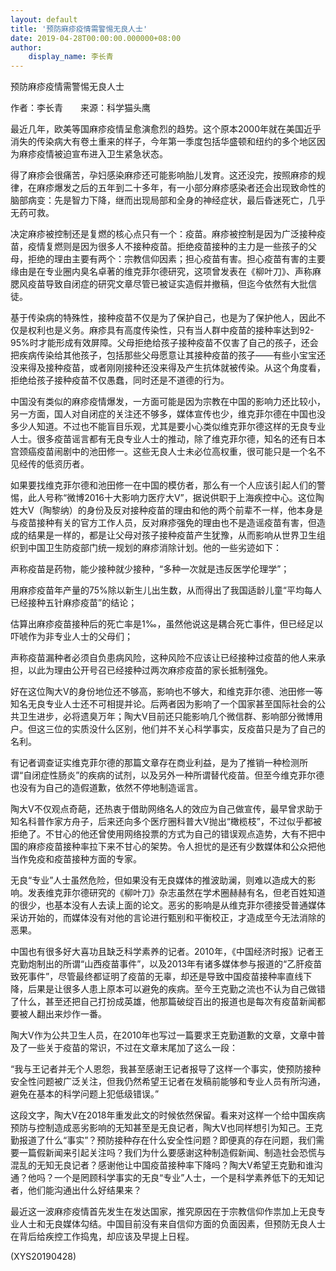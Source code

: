 ```yaml
---
layout: default
title: '预防麻疹疫情需警惕无良人士'
date: 2019-04-28T00:00:00.000000+08:00
author:
    display_name: 李长青
---
```


预防麻疹疫情需警惕无良人士

作者：李长青　　来源：科学猫头鹰

最近几年，欧美等国麻疹疫情呈愈演愈烈的趋势。这个原本2000年就在美国近乎消失的传染病大有卷土重来的样子，今年第一季度包括华盛顿和纽约的多个地区因为麻疹疫情被迫宣布进入卫生紧急状态。

得了麻疹会很痛苦，孕妇感染麻疹还可能影响胎儿发育。这还没完，按照麻疹的规律，在麻疹爆发之后的五年到二十多年，有一小部分麻疹感染者还会出现致命性的脑部病变：先是智力下降，继而出现局部和全身的神经症状，最后昏迷死亡，几乎无药可救。

决定麻疹被控制还是复燃的核心点只有一个：疫苗。麻疹被控制是因为广泛接种疫苗，疫情复燃则是因为很多人不接种疫苗。拒绝疫苗接种的主力是一些孩子的父母，拒绝的理由主要有两个：宗教信仰因素；担心疫苗有害。担心疫苗有害的主要缘由是在专业圈内臭名卓著的维克菲尔德研究，这项曾发表在《柳叶刀》、声称麻腮风疫苗导致自闭症的研究文章尽管已被证实造假并撤稿，但迄今依然有大批信徒。

基于传染病的特殊性，接种疫苗不仅是为了保护自己，也是为了保护他人，因此不仅是权利也是义务。麻疹具有高度传染性，只有当人群中疫苗的接种率达到92-95%时才能形成有效屏障。父母拒绝给孩子接种疫苗不仅害了自己的孩子，还会把疾病传染给其他孩子，包括那些父母愿意让其接种疫苗的孩子——有些小宝宝还没来得及接种疫苗，或者刚刚接种还没来得及产生抗体就被传染。从这个角度看，拒绝给孩子接种疫苗不仅愚蠢，同时还是不道德的行为。

中国没有类似的麻疹疫情爆发，一方面可能是因为宗教在中国的影响力还比较小，另一方面，国人对自闭症的关注还不够多，媒体宣传也少，维克菲尔德在中国也没多少人知道。不过也不能盲目乐观，尤其是要小心类似维克菲尔德这样的无良专业人士。很多疫苗谣言都有无良专业人士的推动，除了维克菲尔德，知名的还有日本宫颈癌疫苗闹剧中的池田修一。这些无良人士未必位高权重，很可能只是一个名不见经传的低资历者。

如果要找维克菲尔德和池田修一在中国的模仿者，那么有一个人应该引起人们的警惕，此人号称“微博2016十大影响力医疗大V”，据说供职于上海疾控中心。这位陶姓大V（陶黎纳）的身份及反对接种疫苗的理由和他的两个前辈不一样，他本身是与疫苗接种有关的官方工作人员，反对麻疹强免的理由也不是造谣疫苗有害，但造成的结果是一样的，都是让父母对孩子接种疫苗产生犹豫，从而影响从世界卫生组织到中国卫生防疫部门统一规划的麻疹消除计划。他的一些劣迹如下：

声称疫苗是药物，能少接种就少接种，“多种一次就是违反医学伦理学”；

用麻疹疫苗年产量的75%除以新生儿出生数，从而得出了我国适龄儿童“平均每人已经接种五针麻疹疫苗”的结论；

估算出麻疹疫苗接种后的死亡率是1‰，虽然他说这是耦合死亡事件，但已经足以吓唬作为非专业人士的父母们；

声称疫苗漏种者必须自负患病风险，这种风险不应该让已经接种过疫苗的他人来承担，以此为理由公开号召已经接种过两次麻疹疫苗的家长抵制强免。

好在这位陶大V的身份地位还不够高，影响也不够大，和维克菲尔德、池田修一等知名无良专业人士还不可相提并论。后两者因为影响了一个国家甚至国际社会的公共卫生进步，必将遗臭万年；陶大V目前还只能影响几个微信群、影响部分微博用户。但这三位的实质没什么区别，他们并不关心科学事实，反疫苗只是为了自己的名利。

有记者调查证实维克菲尔德的那篇文章存在商业利益，是为了推销一种检测所谓“自闭症性肠炎”的疾病的试剂，以及另外一种所谓替代疫苗。但至今维克菲尔德也没有为自己的造假道歉，依然不停地制造谣言。

陶大V不仅观点奇葩，还热衷于借助网络名人的效应为自己做宣传，最早曾求助于知名科普作家方舟子，后来还向多个医疗圈科普大V抛出“橄榄枝”，不过似乎都被拒绝了。不甘心的他还曾使用网络投票的方式为自己的错误观点造势，大有不把中国的麻疹疫苗接种率拉下来不甘心的架势。令人担忧的是还有少数媒体和公众把他当作免疫和疫苗接种方面的专家。

无良“专业”人士虽然危险，但如果没有无良媒体的推波助澜，则难以造成大的影响。发表维克菲尔德研究的《柳叶刀》杂志虽然在学术圈赫赫有名，但老百姓知道的很少，也基本没有人去读上面的论文。恶劣的影响是从维克菲尔德接受普通媒体采访开始的，而媒体没有对他的言论进行甄别和平衡校正，才造成至今无法消除的恶果。

中国也有很多好大喜功且缺乏科学素养的记者。2010年，《中国经济时报》记者王克勤炮制出的所谓“山西疫苗事件”，以及2013年有诸多媒体参与报道的“乙肝疫苗致死事件”，尽管最终都证明了疫苗的无辜，却还是导致中国疫苗接种率直线下降，后果是让很多人患上原本可以避免的疾病。至今王克勤之流也不认为自己做错了什么，甚至还把自己打扮成英雄，他那篇破绽百出的报道也是每次有疫苗新闻都要被人翻出来炒作一番。

陶大V作为公共卫生人员，在2010年也写过一篇要求王克勤道歉的文章，文章中普及了一些关于疫苗的常识，不过在文章末尾加了这么一段：

“我与王记者并无个人恩怨，我甚至感谢王记者报导了这样一个事实，使预防接种安全性问题被广泛关注，但我仍然希望王记者在发稿前能够和专业人员有所沟通，避免在基本的科学问题上犯低级错误。”

这段文字，陶大V在2018年重发此文的时候依然保留。看来对这样一个给中国疾病预防与控制造成恶劣影响的无知甚至是无良记者，陶大V也同样想引为知己。王克勤报道了什么“事实”？预防接种存在什么安全性问题？即便真的存在问题，我们需要一篇假新闻来引起关注吗？我们为什么要感谢这种制造假新闻、制造社会恐慌与混乱的无知无良记者？感谢他让中国疫苗接种率下降吗？陶大V希望王克勤和谁沟通？他吗？一个是罔顾科学事实的无良“专业”人士，一个是科学素养低下的无知记者，他们能沟通出什么好结果来？

最近这一波麻疹疫情首先发生在发达国家，推究原因在于宗教信仰作祟加上无良专业人士和无良媒体勾结。中国目前没有来自信仰方面的负面因素，但预防无良人士在背后给疾控工作捣鬼，却应该及早提上日程。

(XYS20190428)

